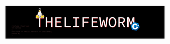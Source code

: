 [![Header](https://github.com/TheLifeWorm/thelifeworm/blob/master/assets/header.png)](https://vk.com/thelifeworm)
